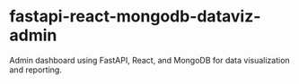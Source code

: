 # fastapi-react-mongodb-dataviz-admin
Admin dashboard using FastAPI, React, and MongoDB for data visualization and reporting.
